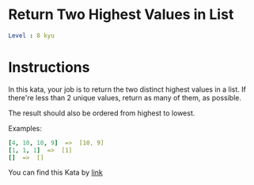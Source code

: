 # Return Two Highest Values in List

```yaml
Level : 8 kyu
```

# Instructions

In this kata, your job is to return the two distinct highest values in a list. If there're less than 2 unique values, return as many of them, as possible.

The result should also be ordered from highest to lowest.

Examples:

```yaml
[4, 10, 10, 9]  =>  [10, 9]
[1, 1, 1]  =>  [1]
[]  =>  []
```

You can find this Kata by [link](https://www.codewars.com/kata/57ab3c09bb994429df000a4a/train/python)